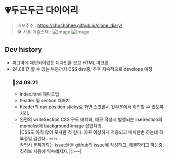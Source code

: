 # 💗두근두근 다이어리
> 배포주소 : https://chochohee.github.io/clone_diary/  
> 🛠 사용 기술스택 : ![image](https://github.com/user-attachments/assets/3cd4ca35-51a2-419c-80d0-c945d63e0a17) ![image](https://github.com/user-attachments/assets/f9c8f3a5-28e0-4b49-bba0-0205966fc1bc)

## Dev history  
- 피그마에 제안되어있는 디자인을 보고 HTML 마크업
- 24.08.17 할 수 있는 부분까지 CSS dev중, 추후 지속적으로 develope 예정
  ### 📃24.09.21
  - index.html 재마크업
  - header 및 section 재배치
  - header의 nav position sticky로 화면 스크롤시 윗부분에서 확인할 수 있도록 처리.
  - 왼편의 writeSection CSS 구도 배치와, 메모 작성시 발행되는 liseSection의 memolist에 background-image 삽입처리.   
 |CSS도 아직 많이 모자란 것 같다. 자꾸 이상하게 적용되고 배치한번 하는데 하루종일 걸린다.. ㅠㅠ.. </br> 작업시 문제가되는 issue들을 github의 issue에 작성하고, 해결하려고 하는중. 깃허브 사용에 익숙해지자.|
 |:---|
